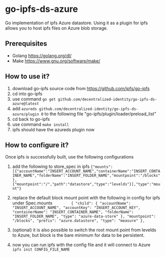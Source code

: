 # go-ipfs-ds-azure
Go implementation of ipfs Azure datastore. Using it as a plugin for ipfs allows you to host ipfs files on Azure blob storage.

## Prerequisites
- Golang https://golang.org/dl/
- Make https://www.gnu.org/software/make/


## How to use it?
1. download go-ipfs source code from https://github.com/ipfs/go-ipfs
2. cd into go-ipfs
3. use command `go get github.com/decentralized-identity/go-ipfs-ds-azure@latest`
4. add `azureds github.com/decentralized-identity/go-ipfs-ds-azure/plugin 0` to the following file "go-ipfs/plugin/loader/preload_list"
5. cd back to go-ipfs
6. use command `make install`
7. ipfs should have the azureds plugin now

## How to configure it?
Once ipfs is successfully built, use the following configurations

1. add the following to store_spec in ipfs
`{"mounts":[{"accountName":"INSERT_ACCOUNT_NAME","containerName":"INSERT_CONTAINER_NAME","folderName":"INSERT_FOLDER_NAME","mountpoint":"/blocks"},{"mountpoint":"/","path":"datastore","type":"levelds"}],"type":"mount"}`

2. replace the default block mount point with the following in config for ipfs under Spec.mounts
`        {
          "child": {
            "accountName": "INSERT_ACCOUNT_NAME",
            "accountKey": "INSERT_ACCOUNT_KEY",
            "containerName": "INSERT_CONTAINER_NAME",
            "folderName": "INSERT_FOLDER_NAME",
            "type": "azure-data-store"
          },
          "mountpoint": "/blocks",
          "prefix": "azure.datastore",
          "type": "measure"
        },`

3. (optional) it is also possible to switch the root mount point from levelds to Azure, but block is the bare minimum for data to be persistent.

4. now you can run ipfs with the config file and it will connect to Azure `ipfs init CONFIG_FILE_NAME`

